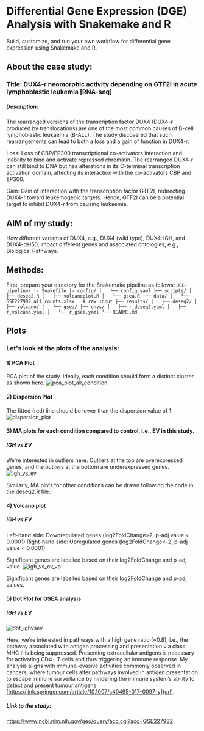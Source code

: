 # Differential Gene Expression (DGE) Analysis with Snakemake and R
Build, customize, and run your own workflow for differential gene expression using Snakemake and R. 

## About the case study: 
### Title: DUX4-r neomorphic activity depending on GTF2I in acute lymphoblastic leukemia [RNA-seq]
##### Description:
The rearranged versions of the transcription factor DUX4 (DUX4-r produced by translocations) are one of the most common causes of B-cell lymphoblastic leukaemia (B-ALL). The study discovered that such rearrangements can lead to both a loss and a gain of function in DUX4-r.

Loss:  Loss of CBP/EP300 transcriptional co-activators interaction and inability to bind and activate repressed chromatin. The rearranged DUX4-r can still bind to DNA but has alterations in its C-terminal transcription activation domain, affecting its interaction with the co-activators CBP and EP300.

Gain: Gain of interaction with the transcription factor GTF2I, redirecting DUX4-r toward leukemogenic targets. Hence, GTF2I can be a potential target to inhibit DUX4-r from causing leukaemia.

## AIM of my study:
How different variants of DUX4, e.g., DUX4 (wild type), DUX4-IGH, and DUX4-del50, impact different genes and associated ontologies, e.g., Biological Pathways.

## Methods:
First, prepare your directory for the Snakemake pipeline as follows:
`DGE-pipeline/
|- Snakefile
|- config/
│   └── config.yaml
├── scripts/
│   ├── deseq2.R
│   ├── volcanoplot.R
│   └── gsea.R
├── data/
│   └── GSE227982_all_counts.xlsx   # raw input
├── results/
│   ├── deseq2/
│   ├── volcano/
│   └── gsea/
├── envs/
│   ├── r_deseq2.yaml
│   ├── r_volcano.yaml
│   └── r_gsea.yaml
└── README.md`

## Plots 
### Let's look at the plots of the analysis:

#### 1) PCA Plot
PCA plot of the study. Ideally, each condition should form a distinct cluster as shown here.
![pca_plot_all_condition](https://github.com/sumenties/Differential-Gene-Expression-DGE-Analysis/assets/43076959/ed36cc2f-978f-4fff-81c6-f9f3ef1b8b59)

#### 2) Dispersion Plot
The fitted (red) line should be lower than the dispersion value of 1. 
![dispersion_plot](https://github.com/sumenties/Differential-Gene-Expression-DGE-Analysis/assets/43076959/fdaed0fb-dc4a-4a70-80a0-71ffae5953ad)

#### 3) MA plots for each condition compared to control, i.e., EV in this study. 

##### IGH vs EV
We're interested in outliers here. Outliers at the top are overexpressed genes, and the outliers at the bottom are underexpressed genes. 
![igh_vs_ev](https://github.com/user-attachments/assets/f52b491a-f95f-406c-9b1e-d28f79bca2a7) 

Similarly, MA plots for other conditions can be drawn following the code in the deseq2.R file. 

#### 4) Volcano plot

##### IGH vs EV
Left-hand side: Downregulated genes (log2FoldChange>2, p-adj value < 0.0001)
Right-hand side: Upregulated genes (log2FoldChange<-2, p-adj value < 0.0001)

Significant genes are labelled based on their log2FoldChange and p-adj value.
![igh_vs_ev_vp](https://github.com/sumone-compbio/Differential-Gene-Expression-DGE-Analysis/assets/43076959/5cadb0ff-54fb-4989-a85b-19ae801a20a1)


Significant genes are labelled based on their log2FoldChange and p-adj values. 

#### 5) Dot Plot for GSEA analysis

##### IGH vs EV
![dot_ighvsev](https://github.com/user-attachments/assets/5024555e-67c1-4754-95c7-734d1c3ccdf8)

Here, we're interested in pathways with a high gene ratio (~0.8), i.e., the pathway associated with antigen processing and presentation via class MHC II is being suppressed. Presenting extracellular antigens is necessary for activating CD4+ T cells and thus triggering an immune response. My analysis aligns with immune-evasive activities commonly observed in cancers, where tumour cells alter pathways involved in antigen presentation to escape immune surveillance by hindering the immune system’s ability to detect and present tumour antigens [https://link.springer.com/article/10.1007/s40495-017-0097-y](url).  


##### Link to the study: 
https://www.ncbi.nlm.nih.gov/geo/query/acc.cgi?acc=GSE227982 

